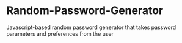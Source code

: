 # Random-Password-Generator
Javascript-based random password generator that takes password parameters and preferences from the user
